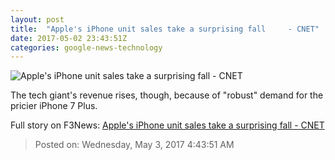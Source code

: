 ```yaml
---
layout: post
title:  "Apple's iPhone unit sales take a surprising fall     - CNET"
date: 2017-05-02 23:43:51Z
categories: google-news-technology
---
```


![Apple's iPhone unit sales take a surprising fall     - CNET](https://cnet2.cbsistatic.com/img/ozR5cahjr9VewaDihKxHo4L2p90=/670x503/2017/04/05/8db44203-80e4-4c4c-bd14-0a4aad985e3e/iphone-7-red-product-rojo-fotos-4.jpg)

The tech giant's revenue rises, though, because of "robust" demand for the pricier iPhone 7 Plus.


Full story on F3News: [Apple's iPhone unit sales take a surprising fall     - CNET](http://www.f3nws.com/n/fbj2JF)

> Posted on: Wednesday, May 3, 2017 4:43:51 AM
